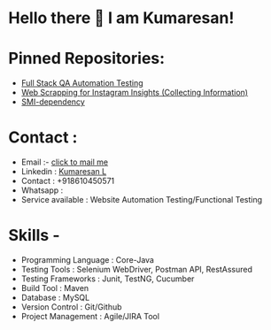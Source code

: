# Hello there 👋 I am Kumaresan!

<!--
**dev-kumaresan/dev-kumaresan** is a ✨ _special_ ✨ repository because its `README.md` (this file) appears on your GitHub profile.

Here are some ideas to get you started:

- 🔭 I’m currently working on ...
- 
- 👯 I’m looking to collaborate on ...
- 🤔 I’m looking for help with ...
- 💬 Ask me about ...
- 📫 How to reach me: ...
- 😄 Pronouns: ...
- ⚡ Fun fact: ...
-->
<!-- ### Contributions:
 ![my-github-contributions](https://user-images.githubusercontent.com/100152824/164895197-68319e1c-7e8a-4e99-b97c-6358094b4351.jpg) -->
# Pinned Repositories:

* <a href="https://github.com/dev-kumaresan/Full-Stack-QA-Automation-Testing">Full Stack QA Automation Testing</a><br>
* <a href="https://github.com/dev-kumaresan/Insta-Scrapping">Web Scrapping for Instagram Insights (Collecting Information)</a>
* <a href="https://github.com/dev-kumaresan/SMI-Dependency">SMI-dependency</a>
<!-- * <a href="https://github.com/dev-kumaresan/express-from-scratch">express-from-scratch</a><br>
* <a href="https://github.com/dev-kumaresan/css-workflows">css-workflows</a><br>
* <a href="https://github.com/dev-kumaresan/HTML-CSS-JS">HTML-CSS-JS</a><br>
* <a href="https://github.com/dev-kumaresan/shell-scripting">shell-scripting</a> -->
# Contact :
* Email :- <a href="mailto:dev.kumaresanl@gmail.com">click to mail me</a>
* Linkedin : <a href="https://www.linkedin.com/in/kumaresan-l-9209921b1/">Kumaresan L</a>
* Contact : +918610450571
* Whatsapp : <a aria-label="ChatWithMe" href="https://wa.me/+917339395354"><a/>
* Service available : Website Automation Testing/Functional Testing
       
# Skills -
* Programming Language : Core-Java
* Testing Tools : Selenium WebDriver, Postman API, RestAssured
* Testing Frameworks : Junit, TestNG, Cucumber
* Build Tool : Maven
* Database : MySQL
* Version Control : Git/Github
* Project Management : Agile/JIRA Tool

<!-- ### Technologies I learned:
* <a href="https://www.cprogramming.com/">C</a>,
<a href="https://www.w3schools.com/java/">Java</a>,
<a href="https://www.w3schools.com/html/">HTML</a>,
<a href="https://www.w3schools.com/js/">JavaScript</a>,
<a href="https://www.w3schools.com/xml/schema_intro.asp">XSD</a>,
<a href="https://www.tutorialspoint.com/NoSQL-Databases">NoSQL</a>,
<a href="https://www.w3schools.com/CPP/default.asp">C++</a>,
<a href="https://docs.python.org/3/tutorial/">Python</a>,
<a href="https://www.w3schools.com/css/">CSS</a>,
<a href="https://www.w3schools.com/xml/">XML</a>,
<a href="https://www.w3schools.com/mySQl/default.asp">MySQL</a>,
<a href="https://expressjs.com/">ExpressJS</a> ... 
 ### Refer me:
🔗 https://linktr.ee/kumaresanl      -->   
